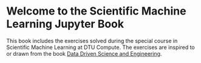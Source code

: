 # Welcome to the Scientific Machine Learning Jupyter Book

This book includes the exercises solved during the special course in Scientific Machine Learning at DTU Compute. The exercises are inspired to or drawn from the book [Data Driven Science and Engineering](https://databookuw.com/).
